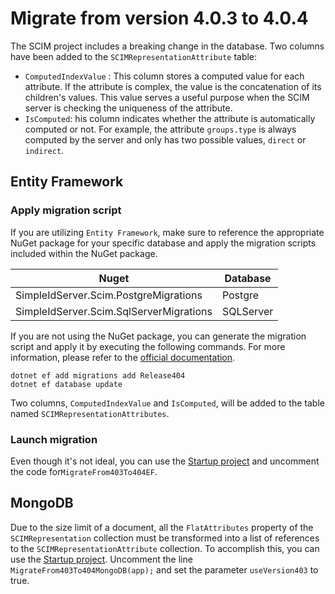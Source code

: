 # Migrate from version 4.0.3 to 4.0.4

The SCIM project includes a breaking change in the database. Two columns have been added to the `SCIMRepresentationAttribute` table:
* `ComputedIndexValue` : This column stores a computed value for each attribute. If the attribute is complex, the value is the concatenation of its children's values. This value serves a useful purpose when the SCIM server is checking the uniqueness of the attribute.
* `IsComputed`: his column indicates whether the attribute is automatically computed or not. For example, the attribute `groups.type` is always computed by the server and only has two possible values, `direct` or `indirect`.

## Entity Framework

### Apply migration script

If you are utilizing `Entity Framework`, make sure to reference the appropriate NuGet package for your specific database and apply the migration scripts included within the NuGet package.

| Nuget                                   | Database  |
| --------------------------------------- | --------- |
| SimpleIdServer.Scim.PostgreMigrations   | Postgre   |
| SimpleIdServer.Scim.SqlServerMigrations | SQLServer |

If you are not using the NuGet package, you can generate the migration script and apply it by executing the following commands. For more information, please refer to the [official documentation](https://learn.microsoft.com/en-us/ef/core/managing-schemas/migrations/?tabs=dotnet-core-cli).

```
dotnet ef add migrations add Release404
dotnet ef database update
```
Two columns, `ComputedIndexValue` and `IsComputed`, will be added to the table named `SCIMRepresentationAttributes`.

### Launch migration

Even though it's not ideal, you can use the [Startup project](https://github.com/simpleidserver/SimpleIdServer/blob/master/src/Scim/SimpleIdServer.Scim.Startup/Startup.cs) and uncomment the code for`MigrateFrom403To404EF`.

## MongoDB

Due to the size limit of a document, all the `FlatAttributes` property of the `SCIMRepresentation` collection must be transformed into a list of references to the `SCIMRepresentationAttribute` collection.
To accomplish this, you can use the [Startup project](https://github.com/simpleidserver/SimpleIdServer/blob/master/src/Scim/SimpleIdServer.Scim.Startup/Startup.cs). Uncomment the line `MigrateFrom403To404MongoDB(app);` and set the parameter `useVersion403` to true.